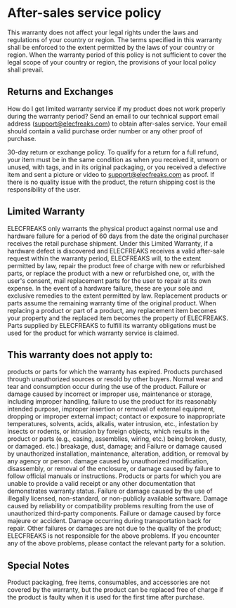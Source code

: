 ﻿---
sidebar_position: 2
sidebar_label: After-sales service policy
---

# After-sales service policy

This warranty does not affect your legal rights under the laws and regulations of your country or region. The terms specified in this warranty shall be enforced to the extent permitted by the laws of your country or region. When the warranty period of this policy is not sufficient to cover the legal scope of your country or region, the provisions of your local policy shall prevail.

## Returns and Exchanges

How do I get limited warranty service if my product does not work properly during the warranty period? Send an email to our technical support email address (support@elecfreaks.com) to obtain after-sales service. Your email should contain a valid purchase order number or any other proof of purchase.

30-day return or exchange policy. To qualify for a return for a full refund, your item must be in the same condition as when you received it, unworn or unused, with tags, and in its original packaging, or you received a defective item and sent a picture or video to support@elecfreaks.com as proof. If there is no quality issue with the product, the return shipping cost is the responsibility of the user.

## Limited Warranty

ELECFREAKS only warrants the physical product against normal use and hardware failure for a period of 60 days from the date the original purchaser receives the retail purchase shipment. Under this Limited Warranty, if a hardware defect is discovered and ELECFREAKS receives a valid after-sale request within the warranty period, ELECFREAKS will, to the extent permitted by law, repair the product free of charge with new or refurbished parts, or replace the product with a new or refurbished one, or, with the user's consent, mail replacement parts for the user to repair at its own expense. In the event of a hardware failure, these are your sole and exclusive remedies to the extent permitted by law. Replacement products or parts assume the remaining warranty time of the original product. When replacing a product or part of a product, any replacement item becomes your property and the replaced item becomes the property of ELECFREAKS. Parts supplied by ELECFREAKS to fulfill its warranty obligations must be used for the product for which warranty service is claimed.

## This warranty does not apply to:

products or parts for which the warranty has expired.
Products purchased through unauthorized sources or resold by other buyers.
Normal wear and tear and consumption occur during the use of the product.
Failure or damage caused by incorrect or improper use, maintenance or storage, including improper handling, failure to use the product for its reasonably intended purpose, improper insertion or removal of external equipment, dropping or improper external impact; contact or exposure to inappropriate temperatures, solvents, acids, alkalis, water intrusion, etc., infestation by insects or rodents, or intrusion by foreign objects, which results in the product or parts (e.g., casing, assemblies, wiring, etc.) being broken, dusty, or damaged. etc.) breakage, dust, damage; and
Failure or damage caused by unauthorized installation, maintenance, alteration, addition, or removal by any agency or person.
damage caused by unauthorized modification, disassembly, or removal of the enclosure, or damage caused by failure to follow official manuals or instructions.
Products or parts for which you are unable to provide a valid receipt or any other documentation that demonstrates warranty status.
Failure or damage caused by the use of illegally licensed, non-standard, or non-publicly available software.
Damage caused by reliability or compatibility problems resulting from the use of unauthorized third-party components.
Failure or damage caused by force majeure or accident.
Damage occurring during transportation back for repair.
Other failures or damages are not due to the quality of the product; ELECFREAKS is not responsible for the above problems. If you encounter any of the above problems, please contact the relevant party for a solution.

## Special Notes

Product packaging, free items, consumables, and accessories are not covered by the warranty, but the product can be replaced free of charge if the product is faulty when it is used for the first time after purchase.
